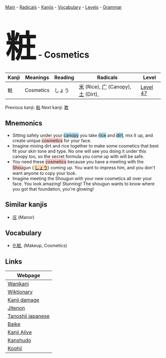 <style> bigfont {font-size: 100px}</style>
[Main](../README.md) -
[Radicals](../radicals.md) -
[Kanjis](../kanjis.md) -
[Vocabulary](../vocabulary.md) -
[Levels](../levels.md) -
[Grammar](../grammar.md)
# <bigfont> 粧</bigfont> - Cosmetics 

| Kanji | Meanings | Reading | Radicals | Level |
| --- | --- | --- | --- | --- |
| 粧 | Cosmetics | しょう | [米](../radicals/米.md) (Rice), [广](../radicals/广.md) (Canopy), [土](../radicals/土.md) (Dirt),  | [Level 47](../levels/wk_level47.md) |

Previous kanji: [粘](粘.md) Next kanji: [欺](欺.md) 

## Mnemonics
 * Sitting safely under your <span style="background-color:#ADD8E6"> canopy</span> you take <span style="background-color:#ADD8E6"> rice</span> and <span style="background-color:#ADD8E6"> dirt</span>, mix it up, and create unique <span style="background-color:#ffcccb"> cosmetics</span> for your face.
* Imagine mixing dirt and rice together to make some cosmetics that best fit your skin tone and type. No one will see you doing it under this canopy too, so the secret formula you come up with will be safe.
* You need these <span style="background-color:#ffcccb"> cosmetics</span> because you have a meeting with the <span style="background-color:#ffcccb"> Shou</span>gun (<span style="background-color:#fed8b1"> [しょう](https://jisho.org/search/しょう)</span>) coming up. You want to impress him, and you don't want anyone to copy your look.
* Imagine meeting the Shougun with your new cosmetics all over your face. You look amazing! Stunning! The shougun wants to know where you got that foundation, you're glowing!


## Similar kanjis
 * [庄](庄.md) (Manor)


## Vocabulary
 * [化粧](../vocabulary/粧.md), (Makeup, Cosmetics)



## Links 

| Webpage |
| --- |
| [Wanikani          ](https://www.wanikani.com/kanji/粧) |
| [Wiktionary        ](https://en.wiktionary.org/wiki/粧) |
| [Kanji damage      ](http://www.kanjidamage.com/kanji/search?utf8=✓&q=粧) |
| [Jitenon           ](https://jitenon.com/kanji/粧) |
| [Tanoshii japanese ](https://www.tanoshiijapanese.com/dictionary/kanji.cfm?k=粧) |
| [Baike             ](https://baike.baidu.com/item/粧) |
| [Kanji Alive       ](https://app.kanjialive.com/粧) |
| [Kanshudo          ](https://www.kanshudo.com/searchmn?q=粧) |
| [Koohii            ](https://kanji.koohii.com/study/kanji/粧) |
